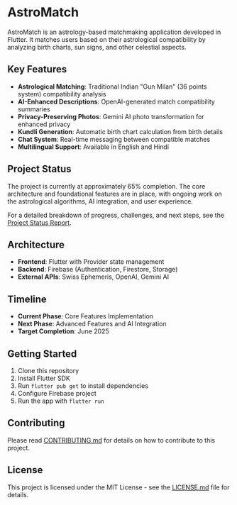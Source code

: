 # AstroMatch

AstroMatch is an astrology-based matchmaking application developed in Flutter. It matches users based on their astrological compatibility by analyzing birth charts, sun signs, and other celestial aspects.

## Key Features

- **Astrological Matching**: Traditional Indian "Gun Milan" (36 points system) compatibility analysis
- **AI-Enhanced Descriptions**: OpenAI-generated match compatibility summaries
- **Privacy-Preserving Photos**: Gemini AI photo transformation for enhanced privacy
- **Kundli Generation**: Automatic birth chart calculation from birth details
- **Chat System**: Real-time messaging between compatible matches
- **Multilingual Support**: Available in English and Hindi

## Project Status

The project is currently at approximately 65% completion. The core architecture and foundational features are in place, with ongoing work on the astrological algorithms, AI integration, and user experience.

For a detailed breakdown of progress, challenges, and next steps, see the [Project Status Report](PROJECT_STATUS.md).

## Architecture

- **Frontend**: Flutter with Provider state management
- **Backend**: Firebase (Authentication, Firestore, Storage)
- **External APIs**: Swiss Ephemeris, OpenAI, Gemini AI

## Timeline

- **Current Phase**: Core Features Implementation
- **Next Phase**: Advanced Features and AI Integration
- **Target Completion**: June 2025

## Getting Started

1. Clone this repository
2. Install Flutter SDK
3. Run `flutter pub get` to install dependencies
4. Configure Firebase project
5. Run the app with `flutter run`

## Contributing

Please read [CONTRIBUTING.md](CONTRIBUTING.md) for details on how to contribute to this project.

## License

This project is licensed under the MIT License - see the [LICENSE.md](LICENSE.md) file for details.
